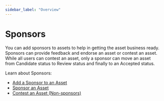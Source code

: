 ```yaml
---
sidebar_label: "Overview"
---
```

# Sponsors

You can add sponsors to assets to help in getting the asset business
ready. Sponsors can provide feedback and endorse an asset or contest an
asset. While all users can contest an asset, only a sponsor can move an
asset from Candidate status to Review status and finally to an Accepted
status.

Learn about Sponsors:

  - [Add a Sponsor to an Asset](Add%20a%20Sponsor%20to%20an%20Asset.md)
  - [Sponsor an Asset](Sponsor%20an%20Asset.md)
  - [Contest an Asset (Non-sponsors)](Contest%20an%20Asset%20Non-sponsors.md)
